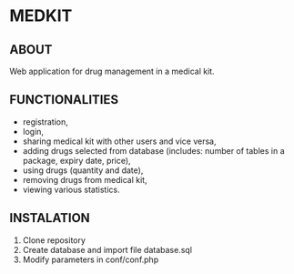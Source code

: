 
# MEDKIT


## ABOUT

Web application for drug management in a medical kit.


## FUNCTIONALITIES

-	registration,
-	login,
-	sharing medical kit with other users and vice versa, 
-	adding drugs selected from database (includes: number of tables in a package, expiry date, price), 
-	using drugs (quantity and date), 
-	removing drugs from medical kit, 
-	viewing various statistics.


## INSTALATION

1. Clone repository
2. Create database and import file database.sql
3. Modify parameters in conf/conf.php
